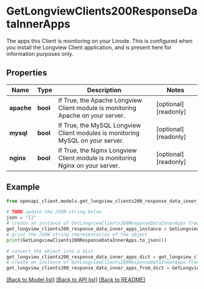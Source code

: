 # GetLongviewClients200ResponseDataInnerApps

The apps this Client is monitoring on your Linode. This is configured when you install the Longview Client application, and is present here for information purposes only.

## Properties

Name | Type | Description | Notes
------------ | ------------- | ------------- | -------------
**apache** | **bool** | If True, the Apache Longview Client module is monitoring Apache on your server. | [optional] [readonly] 
**mysql** | **bool** | If True, the MySQL Longview Client modules is monitoring MySQL on your server. | [optional] [readonly] 
**nginx** | **bool** | If True, the Nginx Longview Client module is monitoring Nginx on your server. | [optional] [readonly] 

## Example

```python
from openapi_client.models.get_longview_clients200_response_data_inner_apps import GetLongviewClients200ResponseDataInnerApps

# TODO update the JSON string below
json = "{}"
# create an instance of GetLongviewClients200ResponseDataInnerApps from a JSON string
get_longview_clients200_response_data_inner_apps_instance = GetLongviewClients200ResponseDataInnerApps.from_json(json)
# print the JSON string representation of the object
print(GetLongviewClients200ResponseDataInnerApps.to_json())

# convert the object into a dict
get_longview_clients200_response_data_inner_apps_dict = get_longview_clients200_response_data_inner_apps_instance.to_dict()
# create an instance of GetLongviewClients200ResponseDataInnerApps from a dict
get_longview_clients200_response_data_inner_apps_from_dict = GetLongviewClients200ResponseDataInnerApps.from_dict(get_longview_clients200_response_data_inner_apps_dict)
```
[[Back to Model list]](../README.md#documentation-for-models) [[Back to API list]](../README.md#documentation-for-api-endpoints) [[Back to README]](../README.md)



